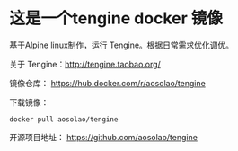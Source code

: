 # 这是一个tengine docker 镜像

基于Alpine linux制作，运行 Tengine。根据日常需求优化调优。

关于 Tengine：http://tengine.taobao.org/

镜像仓库：
https://hub.docker.com/r/aosolao/tengine

下载镜像：

`docker pull aosolao/tengine`


开源项目地址：
https://github.com/aosolao/tengine
